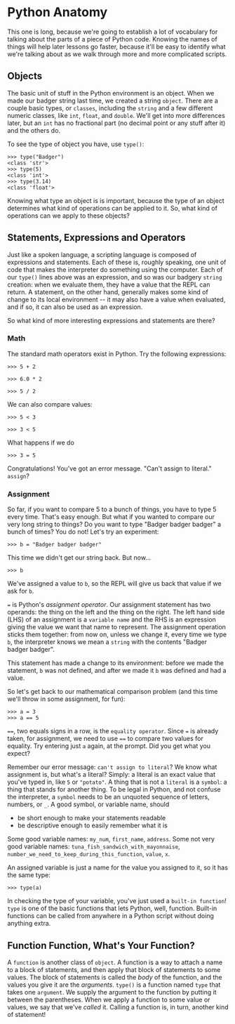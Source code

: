 # Python Anatomy

This one is long, because we're going to establish a lot of vocabulary for talking about the parts of a piece of Python code. Knowing the names of things will help later lessons go faster, because it'll be easy to identify what we're talking about as we walk through more and more complicated scripts.

## Objects

The basic unit of stuff in the Python environment is an object. When we made our badger string last time, we created a string `object`. There are a couple basic types, or `classes`, including the `string` and a few different numeric classes, like `int`, `float`, and `double`. We'll get into more differences later, but an `int` has no fractional part (no decimal point or any stuff after it) and the others do.

To see the type of object you have, use `type()`:

```
>>> type("Badger")
<class 'str'>
>>> type(5)
<class 'int'>
>>> type(3.14)
<class 'float'>
```

Knowing what type an object is is important, because the type of an object determines what kind of operations can be applied to it. So, what kind of operations can we apply to these objects?

## Statements, Expressions and Operators

Just like a spoken language, a scripting language is composed of expressions and statements. Each of these is, roughly speaking, one unit of code that makes the interpreter do something using the computer. Each of our `type()` lines above was an expression, and so was our badgery `string` creation: when we evaluate them, they have a value that the REPL can return. A statement, on the other hand, generally makes some kind of change to its local environment -- it may also have a value when evaluated, and if so, it can also be used as an expression.

So what kind of more interesting expressions and statements are there?

### Math

The standard math operators exist in Python. Try the following expressions:

```
>>> 5 + 2
```

```
>>> 6.0 * 2
```

```
>>> 5 / 2
```

We can also compare values:

```
>>> 5 < 3
```

```
>>> 3 < 5
```

What happens if we do

```
>>> 3 = 5
```

Congratulations! You've got an error message. "Can't assign to literal." `assign`?

### Assignment

So far, if you want to compare 5 to a bunch of things, you have to type 5 every time. That's easy enough. But what if you wanted to compare our very long string to things? Do you want to type "Badger badger badger" a bunch of times? You do not! Let's try an experiment:

```
>>> b = "Badger badger badger"
```

This time we didn't get our string back. But now...

```
>>> b
```

We've assigned a value to `b`, so the REPL will give us back that value if we ask for `b`.

`=` is Python's *assignment operator*. Our assignment statement has two operands: the thing on the left and the thing on the right. The left hand side (LHS) of an assignment is a `variable name` and the RHS is an expression giving the value we want that name to represent. The assignment operation sticks them together: from now on, unless we change it, every time we type `b`, the interpreter knows we mean a `string` with the contents "Badger badger badger".

This statement has made a change to its environment: before we made the statement, `b` was not defined, and after we made it `b` was defined and had a value.

So let's get back to our mathematical comparison problem (and this time we'll throw in some assignment, for fun):

```
>>> a = 3
>>> a == 5
```

`==`, two equals signs in a row, is the `equality operator`. Since `=` is already taken, for assignment, we need to use `==` to compare two values for equality. Try entering just `a` again, at the prompt. Did you get what you expect?

Remember our error message: `can't assign to literal`? We know what assignment is, but what's a literal? Simply: a literal is an exact value that you've typed in, like `5` or `"potato"`. A thing that is not a `literal` is a `symbol`: a thing that stands for another thing. To be legal in Python, and not confuse the interpreter, a `symbol` needs to be an unquoted sequence of letters, numbers, or `_`. A good symbol, or variable name, should

* be short enough to make your statements readable
* be descriptive enough to easily remember what it is

Some good variable names: `my_num`, `first_name`, `address`.
Some not very good variable names: `tuna_fish_sandwich_with_mayonnaise`, `number_we_need_to_keep_during_this_function`, `value`, `x`.

An assigned variable is just a name for the value you assigned to it, so it has the same type:

```
>>> type(a)
```

In checking the type of your variable, you've just used a `built-in function`! `type` is one of the basic functions that lets Python, well, function. Built-in functions can be called from anywhere in a Python script without doing anything extra.

## Function Function, What's Your Function?

A `function` is another class of `object`. A function is a way to attach a name to a block of statements, and then apply that block of statements to some values. The block of statements is called the *body* of the function, and the values you give it are the *arguments*. `type()` is a function named `type` that takes one `argument`. We supply the argument to the function by putting it between the parentheses. When we apply a function to some value or values, we say that we've *called* it. Calling a function is, in turn, another kind of statement!